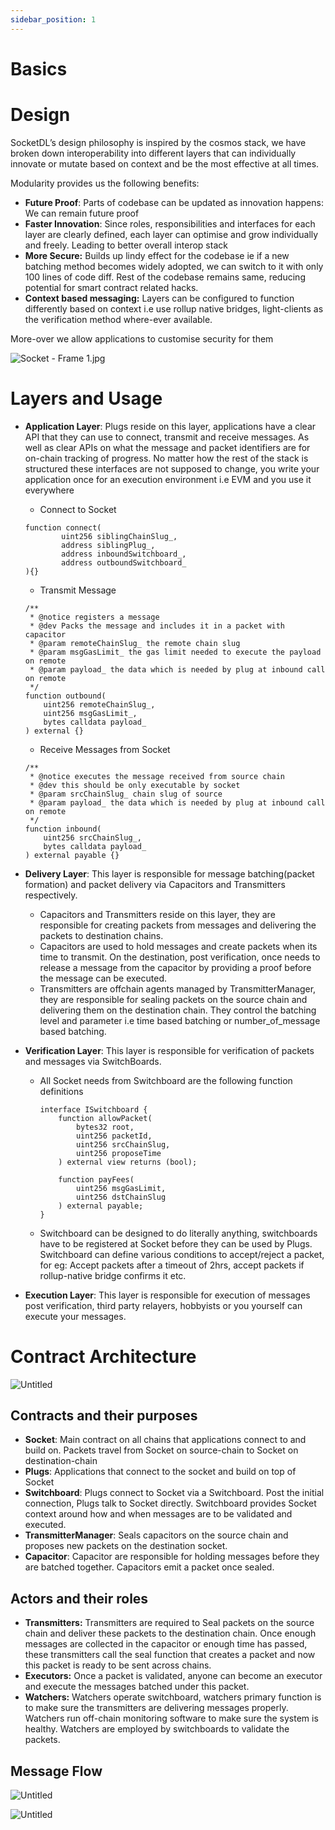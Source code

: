 ```yaml
---
sidebar_position: 1
---
```

# Basics 


# Design

SocketDL’s design philosophy is inspired by the cosmos stack, we have broken down interoperability into different layers that can individually innovate or mutate based on context and be the most effective at all times.

 

Modularity provides us the following benefits:

- **Future Proof**: Parts of codebase can be updated as innovation happens: We can remain future proof
- **Faster Innovation**: Since roles, responsibilities and interfaces for each layer are clearly defined, each layer can optimise and grow individually and freely. Leading to better overall interop stack
- **More Secure:** Builds up lindy effect for the codebase ie if a new batching method becomes widely adopted, we can switch to it with only 100 lines of code diff. Rest of the codebase remains same, reducing potential for smart contract related hacks.
- **Context based messaging:** Layers can be configured to function differently based on context i.e use rollup native bridges, light-clients as the verification method where-ever available.

More-over we allow applications to customise security for them

![Socket - Frame 1.jpg](img/../../../static/SocketDocs-Deployment/img/Socket_-_Frame_1.jpg)

# Layers and Usage

- **Application Layer**: Plugs reside on this layer, applications have a clear API that they can use to connect, transmit and receive messages. As well as clear APIs on what the message and packet identifiers are for on-chain tracking of progress.  No matter how the rest of the stack is structured these interfaces are not supposed to change, you write your application once for an execution environment i.e EVM and you use it everywhere
    - Connect to Socket
    
    ```solidity
    function connect(
            uint256 siblingChainSlug_,
            address siblingPlug_,
            address inboundSwitchboard_,
            address outboundSwitchboard_
    ){}
    ```
    
    - Transmit Message
    
    ```solidity
    /**
     * @notice registers a message
     * @dev Packs the message and includes it in a packet with capacitor
     * @param remoteChainSlug_ the remote chain slug
     * @param msgGasLimit_ the gas limit needed to execute the payload on remote
     * @param payload_ the data which is needed by plug at inbound call on remote
     */
    function outbound(
        uint256 remoteChainSlug_,
        uint256 msgGasLimit_,
        bytes calldata payload_
    ) external {}
    ```
    
    - Receive Messages from Socket
    
    ```solidity
    /**
     * @notice executes the message received from source chain
     * @dev this should be only executable by socket
     * @param srcChainSlug_ chain slug of source
     * @param payload_ the data which is needed by plug at inbound call on remote
     */
    function inbound(
        uint256 srcChainSlug_,
        bytes calldata payload_
    ) external payable {}
    ```
    
- **Delivery Layer**: This layer is responsible for message batching(packet formation) and packet delivery via Capacitors and Transmitters respectively.
    - Capacitors and Transmitters reside on this layer, they are responsible for creating packets from messages and delivering the packets to destination chains.
    - Capacitors are used to hold messages and create packets when its time to transmit. On the destination, post verification, once needs to release a message from the capacitor by providing a proof before the message can be executed.
    - Transmitters are offchain agents managed by TransmitterManager, they are responsible for sealing packets on the source chain and delivering them on the destination chain. They control the batching level and parameter i.e time based batching or number_of_message based batching.
- **Verification Layer**: This layer is responsible for verification of packets and messages via SwitchBoards.
    - All Socket needs from Switchboard are the following function definitions
        
        ```solidity
        interface ISwitchboard {
            function allowPacket(
                bytes32 root,
                uint256 packetId,
                uint256 srcChainSlug,
                uint256 proposeTime
            ) external view returns (bool);
        
            function payFees(
                uint256 msgGasLimit,
                uint256 dstChainSlug
            ) external payable;
        } 
        ```
        
    - Switchboard can be designed to do literally anything, switchboards have to be registered at Socket before they can be used by Plugs. Switchboard can define various conditions to accept/reject a packet, for eg: Accept packets after a timeout of 2hrs, accept packets if rollup-native bridge confirms it etc.
- **Execution Layer**: This layer is responsible for execution of messages post verification, third party relayers, hobbyists or you yourself can execute your messages.

# Contract Architecture

![Untitled](img/../../../static/SocketDocs-Deployment/img/BroadArchitecture.png)

## Contracts and their purposes

- **Socket**: Main contract on all chains that applications connect to and build on. Packets travel from Socket on source-chain to Socket on destination-chain
- **Plugs**: Applications that connect to the socket and build on top of Socket
- **Switchboard**: Plugs connect to Socket via a Switchboard. Post the initial connection, Plugs talk to Socket directly. Switchboard provides Socket context around how and when messages are to be validated and executed.
- **TransmitterManager**: Seals capacitors on the source chain and proposes new packets on the destination socket.
- **Capacitor**: Capacitor are responsible for holding messages before they are batched together. Capacitors emit a packet once sealed.

## Actors and their roles

- **Transmitters:** Transmitters are required to Seal packets on the source chain and deliver these packets to the destination chain. Once enough messages are collected in the capacitor or enough time has passed, these transmitters call the seal function that creates a packet and now this packet is ready to be sent across chains.
- **Executors:** Once a packet is validated, anyone can become an executor and execute the messages batched under this packet.
- **Watchers:** Watchers operate switchboard, watchers primary function is to make sure the transmitters are delivering messages properly. Watchers run off-chain monitoring software to make sure the system is healthy. Watchers are employed by switchboards to validate the packets.

## Message Flow

![Untitled](img/../../../static/SocketDocs-Deployment/img/plugin.png)

![Untitled](img/../../../static/SocketDocs-Deployment/img/sendmessage.png)
